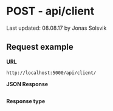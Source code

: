 # POST - api/client

Last updated: 08.08.17 by Jonas Solsvik

## Request example 
**URL**

```url
http://localhost:5000/api/client/
``` 


**JSON Response**
```json

```

**Response type**
```cs

```